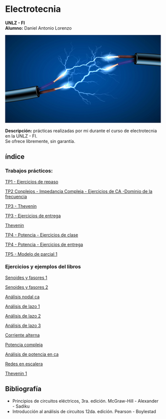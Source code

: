 # Electrotecnia
__UNLZ - FI__   
__Alumno:__ Daniel Antonio Lorenzo 

<img src="img/electro.jpg">

__Descripción:__ prácticas realizadas por mi durante el curso de electrotecnia en la UNLZ - FI.   
Se ofrece libremente, sin garantía.

## índice

### Trabajos prácticos:
[TP1 - Ejercicios de repaso](https://nbviewer.jupyter.org/github/daniel-lorenzo/Electrotecnia/blob/master/Ejercitacion/Ejercicio_repaso.ipynb)

[TP2 Conplejos - Impedancia Compleja - Ejercicios de CA -Dominio de la frecuencia](https://nbviewer.jupyter.org/github/daniel-lorenzo/Electrotecnia/blob/master/Ejercitacion/TP2.ipynb)

[TP3 - Thevenin](https://nbviewer.jupyter.org/github/daniel-lorenzo/Electrotecnia/blob/master/Ejercitacion/TP3.ipynb)

[TP3 - Ejercicios de entrega](https://nbviewer.jupyter.org/github/daniel-lorenzo/Electrotecnia/blob/master/Ejercitacion/TP3entrega.ipynb)

[Thevenin](https://nbviewer.jupyter.org/github/daniel-lorenzo/Electrotecnia/blob/master/Ejercitacion/Thevenin.ipynb)

[TP4 - Potencia - Ejercicios de clase](https://nbviewer.jupyter.org/github/daniel-lorenzo/Electrotecnia/blob/master/Ejercitacion/TP4.ipynb)

[TP4 - Potencia - Ejercicios de entrega](https://nbviewer.jupyter.org/github/daniel-lorenzo/Electrotecnia/blob/master/Ejercitacion/TP4entrega.ipynb)

[TP5 - Modelo de parcial 1](https://nbviewer.jupyter.org/github/daniel-lorenzo/Electrotecnia/blob/master/Ejercitacion/TP5.ipynb)

### Ejercicios y ejemplos del libros
[Senoides y fasores 1](https://nbviewer.jupyter.org/github/daniel-lorenzo/Electrotecnia/blob/master/Senoides_y_fasores1.ipynb)

[Senoides y fasores 2](https://nbviewer.jupyter.org/github/daniel-lorenzo/Electrotecnia/blob/master/Senoides_y_fasores2.ipynb)

[Análisis nodal ca](https://nbviewer.jupyter.org/github/daniel-lorenzo/Electrotecnia/blob/master/Analisis_Nodal_ca.ipynb)

[Análisis de lazo 1](https://nbviewer.jupyter.org/github/daniel-lorenzo/Electrotecnia/blob/master/Analisis_de_lazo1.ipynb)

[Análisis de lazo 2](https://nbviewer.jupyter.org/github/daniel-lorenzo/Electrotecnia/blob/master/Analisis_de_lazo2.ipynb)

[Análisis de lazo 3](https://nbviewer.jupyter.org/github/daniel-lorenzo/Electrotecnia/blob/master/Analisis_de_lazo3.ipynb)

[Corriente alterna](https://nbviewer.jupyter.org/github/daniel-lorenzo/Electrotecnia/blob/master/Corriente_alterna.ipynb)

[Potencia compleja](https://nbviewer.jupyter.org/github/daniel-lorenzo/Electrotecnia/blob/master/Potencia_Compleja.ipynb)

[Análisis de potencia en ca](https://nbviewer.jupyter.org/github/daniel-lorenzo/Electrotecnia/blob/master/Analisis%20de%20potencia%20de%20ca.ipynb)

[Redes en escalera](https://nbviewer.jupyter.org/github/daniel-lorenzo/Electrotecnia/blob/master/Redes%20en%20escalera.ipynb)

[Thevenin 1](https://nbviewer.jupyter.org/github/daniel-lorenzo/Electrotecnia/blob/master/Thevenin1.ipynb)

## Bibliografía
* Principios de circuitos eléctricos, 3ra. edición. McGraw-Hill - Alexander - Sadiku
* Introducción al análisis de circuitos 12da. edición. Pearson - Boylestad
